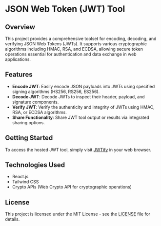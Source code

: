 # JSON Web Token (JWT) Tool

## Overview

This project provides a comprehensive toolset for encoding, decoding, and verifying JSON Web Tokens (JWTs). It supports various cryptographic algorithms including HMAC, RSA, and ECDSA, allowing secure token operations essential for authentication and data exchange in web applications.

## Features

- **Encode JWT**: Easily encode JSON payloads into JWTs using specified signing algorithms (HS256, RS256, ES256).
- **Decode JWT**: Decode JWTs to inspect their header, payload, and signature components.
- **Verify JWT**: Verify the authenticity and integrity of JWTs using HMAC, RSA, or ECDSA algorithms.
- **Share Functionality**: Share JWT tool output or results via integrated sharing options.

## Getting Started

To access the hosted JWT tool, simply visit [JWTify](https://jwtify.pras.me/) in your web browser.

## Technologies Used

- React.js
- Tailwind CSS
- Crypto APIs (Web Crypto API for cryptographic operations)

## License

This project is licensed under the MIT License - see the [LICENSE](LICENSE.md) file for details.
